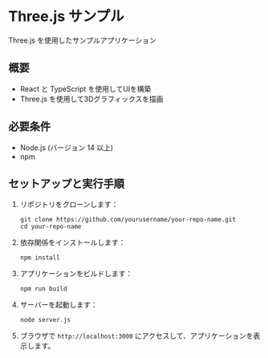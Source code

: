 # Three.js サンプル

Three.js を使用したサンプルアプリケーション

## 概要

- React と TypeScript を使用してUIを構築
- Three.js を使用して3Dグラフィックスを描画

## 必要条件

- Node.js (バージョン 14 以上)
- npm 

## セットアップと実行手順

1. リポジトリをクローンします：
   ```
   git clone https://github.com/yourusername/your-repo-name.git
   cd your-repo-name
   ```

2. 依存関係をインストールします：
   ```
   npm install
   ```

3. アプリケーションをビルドします：
   ```
   npm run build
   ```

4. サーバーを起動します：
   ```
   node server.js
   ```

5. ブラウザで `http://localhost:3000` にアクセスして、アプリケーションを表示します。
